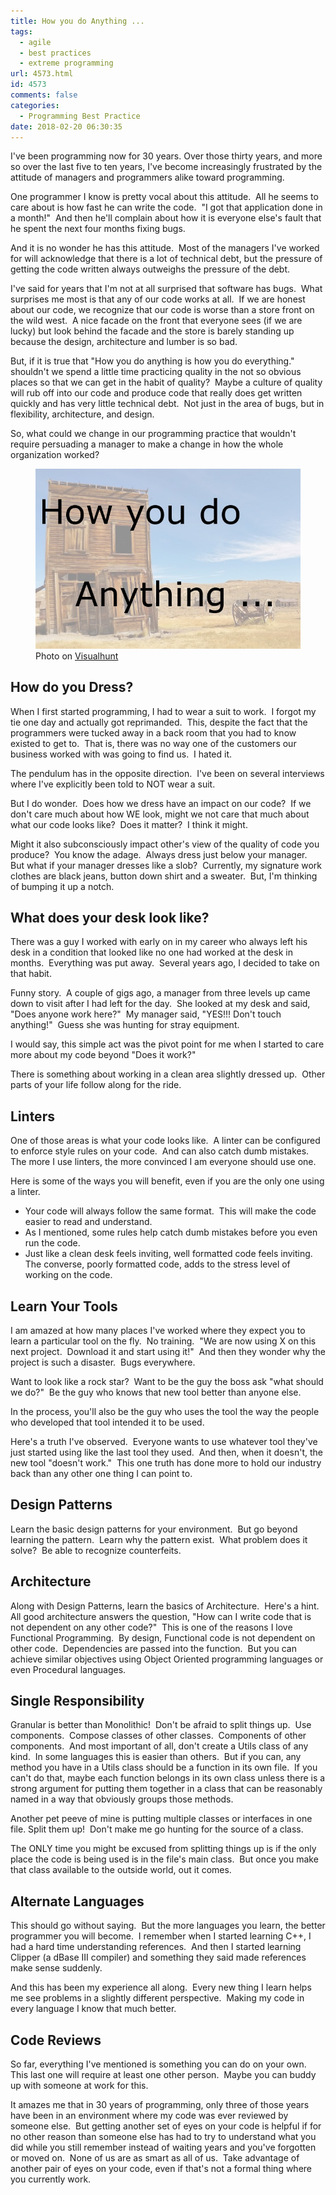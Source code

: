 ```yaml
---
title: How you do Anything ...
tags:
  - agile
  - best practices
  - extreme programming
url: 4573.html
id: 4573
comments: false
categories:
  - Programming Best Practice
date: 2018-02-20 06:30:35
---
```


I've been programming now for 30 years. Over those thirty years, and more so over the last five to ten years, I've become increasingly frustrated by the attitude of managers and programmers alike toward programming. 

One programmer I know is pretty vocal about this attitude.  All he seems to care about is how fast he can write the code.  "I got that application done in a month!"  And then he'll complain about how it is everyone else's fault that he spent the next four months fixing bugs. 

And it is no wonder he has this attitude.  Most of the managers I've worked for will acknowledge that there is a lot of technical debt, but the pressure of getting the code written always outweighs the pressure of the debt. 

I've said for years that I'm not at all surprised that software has bugs.  What surprises me most is that any of our code works at all.  If we are honest about our code, we recognize that our code is worse than a store front on the wild west.  A nice facade on the front that everyone sees (if we are lucky) but look behind the facade and the store is barely standing up because the design, architecture and lumber is so bad. 

But, if it is true that "How you do anything is how you do everything."  shouldn't we spend a little time practicing quality in the not so obvious places so that we can get in the habit of quality?  Maybe a culture of quality will rub off into our code and produce code that really does get written quickly and has very little technical debt.  Not just in the area of bugs, but in flexibility, architecture, and design. 

So, what could we change in our programming practice that wouldn't require persuading a manager to make a change in how the whole organization worked? <figure>![](/uploads/2018/02/2018-02-20.jpg "How you do anything...") Photo on [Visualhunt](//visualhunt.com/re/cecba2)</figure>

<!-- more --> 

How do you Dress?
-----------------

When I first started programming, I had to wear a suit to work.  I forgot my tie one day and actually got reprimanded.  This, despite the fact that the programmers were tucked away in a back room that you had to know existed to get to.  That is, there was no way one of the customers our business worked with was going to find us.  I hated it. 

The pendulum has in the opposite direction.  I've been on several interviews where I've explicitly been told to NOT wear a suit. 

But I do wonder.  Does how we dress have an impact on our code?  If we don't care much about how WE look, might we not care that much about what our code looks like?  Does it matter?  I think it might. 

Might it also subconsciously impact other's view of the quality of code you produce?  You know the adage.  Always dress just below your manager.  But what if your manager dresses like a slob?  Currently, my signature work clothes are black jeans, button down shirt and a sweater.  But, I'm thinking of bumping it up a notch.

What does your desk look like?
------------------------------

There was a guy I worked with early on in my career who always left his desk in a condition that looked like no one had worked at the desk in months.  Everything was put away.  Several years ago, I decided to take on that habit. 

Funny story.  A couple of gigs ago, a manager from three levels up came down to visit after I had left for the day.  She looked at my desk and said, "Does anyone work here?"  My manager said, "YES!!! Don't touch anything!"  Guess she was hunting for stray equipment. 

I would say, this simple act was the pivot point for me when I started to care more about my code beyond "Does it work?" 

There is something about working in a clean area slightly dressed up.  Other parts of your life follow along for the ride.

Linters
-------

One of those areas is what your code looks like.  A linter can be configured to enforce style rules on your code.  And can also catch dumb mistakes.  The more I use linters, the more convinced I am everyone should use one. 

Here is some of the ways you will benefit, even if you are the only one using a linter.

*   Your code will always follow the same format.  This will make the code easier to read and understand.
*   As I mentioned, some rules help catch dumb mistakes before you even run the code.
*   Just like a clean desk feels inviting, well formatted code feels inviting.  The converse, poorly formatted code, adds to the stress level of working on the code.

Learn Your Tools
----------------

I am amazed at how many places I've worked where they expect you to learn a particular tool on the fly.  No training.  "We are now using X on this next project.  Download it and start using it!"  And then they wonder why the project is such a disaster.  Bugs everywhere. 

Want to look like a rock star?  Want to be the guy the boss ask "what should we do?"  Be the guy who knows that new tool better than anyone else. 

In the process, you'll also be the guy who uses the tool the way the people who developed that tool intended it to be used. 

Here's a truth I've observed.  Everyone wants to use whatever tool they've just started using like the last tool they used.  And then, when it doesn't, the new tool "doesn't work."  This one truth has done more to hold our industry back than any other one thing I can point to.

Design Patterns
---------------

Learn the basic design patterns for your environment.  But go beyond learning the pattern.  Learn why the pattern exist.  What problem does it solve?  Be able to recognize counterfeits.

Architecture
------------

Along with Design Patterns, learn the basics of Architecture.  Here's a hint.  All good architecture answers the question, "How can I write code that is not dependent on any other code?"  This is one of the reasons I love Functional Programming.  By design, Functional code is not dependent on other code.  Dependencies are passed into the function.  But you can achieve similar objectives using Object Oriented programming languages or even Procedural languages.

Single Responsibility
---------------------

Granular is better than Monolithic!  Don't be afraid to split things up.  Use components.  Compose classes of other classes.  Components of other components.  And most important of all, don't create a Utils class of any kind.  In some languages this is easier than others.  But if you can, any method you have in a Utils class should be a function in its own file.  If you can't do that, maybe each function belongs in its own class unless there is a strong argument for putting them together in a class that can be reasonably named in a way that obviously groups those methods. 

Another pet peeve of mine is putting multiple classes or interfaces in one file. Split them up!  Don't make me go hunting for the source of a class. 

The ONLY time you might be excused from splitting things up is if the only place the code is being used is in the file's main class.  But once you make that class available to the outside world, out it comes.

Alternate Languages
-------------------

This should go without saying.  But the more languages you learn, the better programmer you will become.  I remember when I started learning C++, I had a hard time understanding references.  And then I started learning Clipper (a dBase III compiler) and something they said made references make sense suddenly. 

And this has been my experience all along.  Every new thing I learn helps me see problems in a slightly different perspective.  Making my code in every language I know that much better.

Code Reviews
------------

So far, everything I've mentioned is something you can do on your own.  This last one will require at least one other person.  Maybe you can buddy up with someone at work for this. 

It amazes me that in 30 years of programming, only three of those years have been in an environment where my code was ever reviewed by someone else.  But getting another set of eyes on your code is helpful if for no other reason than someone else has had to try to understand what you did while you still remember instead of waiting years and you've forgotten or moved on.  None of us are as smart as all of us.  Take advantage of another pair of eyes on your code, even if that's not a formal thing where you currently work.
